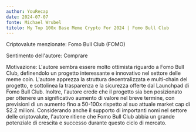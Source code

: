 ```yaml
---
author: YouRecap
date: 2024-07-07
fonte: Michael Wrubel
titolo: My Top 100x Base Meme Crypto For 2024 | Fomo Bull Club
---
```


Criptovalute menzionate: Fomo Bull Club (FOMO)

Sentimento dell'autore: Comprare

Motivazione: L'autore sembra essere molto ottimista riguardo a Fomo Bull Club, definendolo un progetto interessante e innovativo nel settore delle meme coin. L'autore apprezza la struttura decentralizzata e multi-chain del progetto, e sottolinea la trasparenza e la sicurezza offerte dal Launchpad di Fomo Bull Club. Inoltre, l'autore crede che il progetto sia ben posizionato per ottenere un significativo aumento di valore nel breve termine, con previsioni di un aumento fino a 50-100x rispetto al suo attuale market cap di $2.2 milioni. Considerando anche il supporto di importanti nomi nel settore delle criptovalute, l'autore ritiene che Fomo Bull Club abbia un grande potenziale di crescita e successo durante questo ciclo di mercato.
